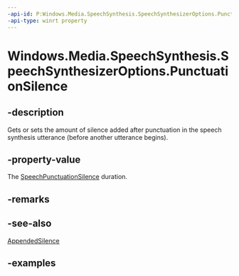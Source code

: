 ```yaml
---
-api-id: P:Windows.Media.SpeechSynthesis.SpeechSynthesizerOptions.PunctuationSilence
-api-type: winrt property
---
```


<!-- Property syntax.
public SpeechPunctuationSilence PunctuationSilence { get;  set; }
-->

# Windows.Media.SpeechSynthesis.SpeechSynthesizerOptions.PunctuationSilence

## -description
Gets or sets the amount of silence added after punctuation in the speech synthesis utterance (before another utterance begins).

## -property-value
The [SpeechPunctuationSilence](speechpunctuationsilence.md) duration.

## -remarks

## -see-also
[AppendedSilence](speechsynthesizeroptions_appendedsilence.md)

## -examples

